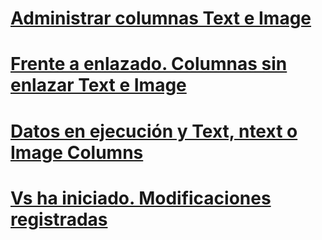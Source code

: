 # [Administrar columnas Text e Image](managing-text-and-image-columns.md)

# [Frente a enlazado. Columnas sin enlazar Text e Image](bound-vs-unbound-text-and-image-columns.md)
# [Datos en ejecución y Text, ntext o Image Columns](data-at-execution-and-text-ntext-or-image-columns.md)
# [Vs ha iniciado. Modificaciones registradas](logged-vs-unlogged-modifications.md)
